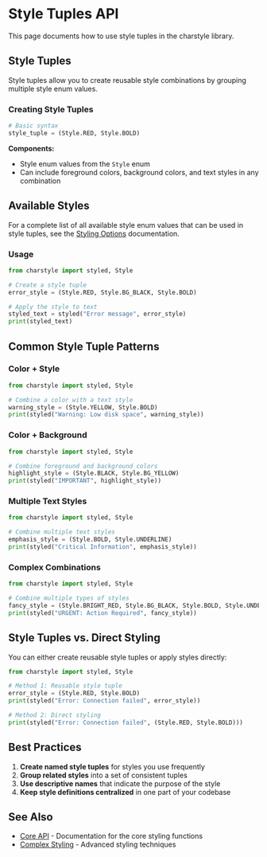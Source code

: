 # Style Tuples API

This page documents how to use style tuples in the charstyle library.

## Style Tuples

Style tuples allow you to create reusable style combinations by grouping multiple style enum values.

### Creating Style Tuples

```python
# Basic syntax
style_tuple = (Style.RED, Style.BOLD)
```

**Components:**

- Style enum values from the `Style` enum
- Can include foreground colors, background colors, and text styles in any combination

## Available Styles

For a complete list of all available style enum values that can be used in style tuples, see the [Styling Options](../usage/styling-options.md#available-styles) documentation.

### Usage

```python
from charstyle import styled, Style

# Create a style tuple
error_style = (Style.RED, Style.BG_BLACK, Style.BOLD)

# Apply the style to text
styled_text = styled("Error message", error_style)
print(styled_text)
```

## Common Style Tuple Patterns

### Color + Style

```python
from charstyle import styled, Style

# Combine a color with a text style
warning_style = (Style.YELLOW, Style.BOLD)
print(styled("Warning: Low disk space", warning_style))
```

### Color + Background

```python
from charstyle import styled, Style

# Combine foreground and background colors
highlight_style = (Style.BLACK, Style.BG_YELLOW)
print(styled("IMPORTANT", highlight_style))
```

### Multiple Text Styles

```python
from charstyle import styled, Style

# Combine multiple text styles
emphasis_style = (Style.BOLD, Style.UNDERLINE)
print(styled("Critical Information", emphasis_style))
```

### Complex Combinations

```python
from charstyle import styled, Style

# Combine multiple types of styles
fancy_style = (Style.BRIGHT_RED, Style.BG_BLACK, Style.BOLD, Style.UNDERLINE)
print(styled("URGENT: Action Required", fancy_style))
```

## Style Tuples vs. Direct Styling

You can either create reusable style tuples or apply styles directly:

```python
from charstyle import styled, Style

# Method 1: Reusable style tuple
error_style = (Style.RED, Style.BOLD)
print(styled("Error: Connection failed", error_style))

# Method 2: Direct styling
print(styled("Error: Connection failed", (Style.RED, Style.BOLD)))
```

## Best Practices

1. **Create named style tuples** for styles you use frequently
2. **Group related styles** into a set of consistent tuples
3. **Use descriptive names** that indicate the purpose of the style
4. **Keep style definitions centralized** in one part of your codebase

## See Also

- [Core API](core.md) - Documentation for the core styling functions
- [Complex Styling](complex-styling.md) - Advanced styling techniques

